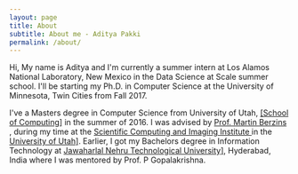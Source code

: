 ```yaml
---
layout: page
title: About
subtitle: About me - Aditya Pakki
permalink: /about/
---
```


<div class="pretty-links">

<p>
Hi, My name is Aditya and I'm currently a summer intern at Los Alamos National Laboratory, New Mexico in the Data Science at Scale summer school. 
I'll be starting my Ph.D. in Computer Science at the University of Minnesota, Twin Cities from Fall 2017.
</p>

<p>
I've a Masters degree in Computer Science from University of Utah, <a href ="https://www.cs.utah.edu">[School of Computing]</a> in the summer 
of 2016. I was advised by <a href = "http://sci.utah.edu/people/mb.html">Prof. Martin Berzins</a> , during my time at the 
<a href = "https://sci.utah.edu">Scientific Computing and Imaging Institute </a> in the <a href="utah.edu">University of Utah]</a>. 
Earlier, I got my Bachelors degree in Information Technology at <a href = "http://jntuh.ac.in/">Jawaharlal Nehru Technological University]</a>, Hyderabad, India where I was mentored by Prof. P Gopalakrishna.

</p>

</div>
